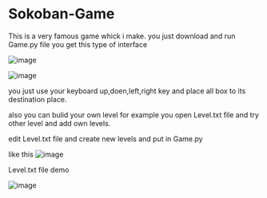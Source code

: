 # Sokoban-Game

This is a very famous game whick i make.
you just download and run Game.py file
you get this type of interface

![image](https://user-images.githubusercontent.com/87056376/221395404-62ae1d3c-b640-4a49-869e-048cf1f35f33.png)

![image](https://user-images.githubusercontent.com/87056376/221395474-387b97d4-ad9e-427b-8878-b86b1145a637.png)


you just use your keyboard up,doen,left,right key and place all box to its destination place.

also you can bulid your own level for example you open Level.txt file and try other level and add own levels.

edit Level.txt file and create new levels and put in Game.py

like this 
![image](https://user-images.githubusercontent.com/87056376/221395523-960f3a1f-f126-47f7-ac26-2211afd880ef.png)


Level.txt file demo 

![image](https://user-images.githubusercontent.com/87056376/221395501-b6d1c0b9-883e-4a26-a351-316bd9b76f0b.png)


